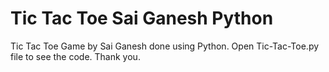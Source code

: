 # Tic Tac Toe Sai Ganesh Python
Tic Tac Toe Game by Sai Ganesh done using Python. Open Tic-Tac-Toe.py file to see the code. Thank you. 
